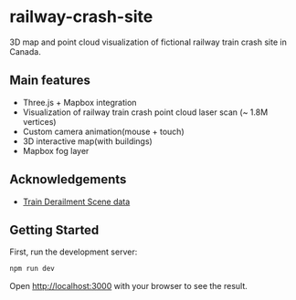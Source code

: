# railway-crash-site

3D map and point cloud visualization of fictional railway train crash site in Canada.

## Main features
- Three.js + Mapbox integration
- Visualization of railway train crash point cloud laser scan (~ 1.8M vertices)
- Custom camera animation(mouse + touch)
- 3D interactive map(with buildings)
- Mapbox fog layer

## Acknowledgements
- [Train Derailment Scene data](https://sketchfab.com/3d-models/train-derailment-scene-811beb11b286441d89950aeaf88e66c7)

## Getting Started

First, run the development server:

```bash
npm run dev
```
Open [http://localhost:3000](http://localhost:3000) with your browser to see the result.
